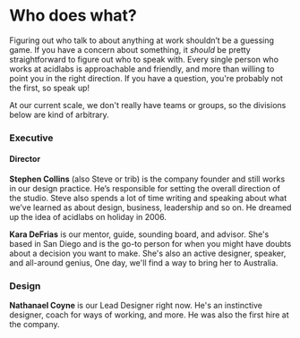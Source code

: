# Who does what?

Figuring out who talk to about anything at work shouldn’t be a guessing game. If you have a concern about something, it _should_ be pretty straightforward to figure out who to speak with. Every single person who works at acidlabs is approachable and friendly, and more than willing to point you in the right direction. If you have a question, you're probably not the first, so speak up!

At our current scale, we don't really have teams or groups, so the divisions below are kind of arbitrary.

### Executive

#### Director
__Stephen Collins__ (also Steve or trib) is the company founder and still works in our design practice. He’s responsible for setting the overall direction of the studio. Steve also spends a lot of time writing and speaking about what we’ve learned as about design, business, leadership and so on. He dreamed up the idea of acidlabs on holiday in 2006.

__Kara DeFrias__ is our mentor, guide, sounding board, and advisor. She's based in San Diego and is the go-to person for when you might have doubts about a decision you want to make. She's also an active designer, speaker, and all-around genius, One day, we'll find a way to bring her to Australia.

### Design
__Nathanael Coyne__ is our Lead Designer right now. He's an instinctive designer, coach for ways of working, and more. He was also the first hire at the company.
